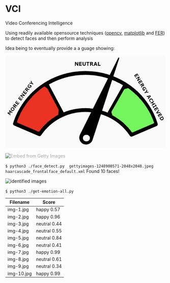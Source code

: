 # VCI
Video Conferencing Intelligence

Using readily available opensource techniques (<a href="https://github.com/opencv/opencv" target="_blank">opencv</a>, <a href="https://github.com/matplotlib/matplotlib" target="_blank">matplotlib</a> and <a href="https://github.com/justinshenk/fer" target="_blank">FER</a>) to detect faces and then perform analysis

Idea being to eventually provide a a guage showing:

<img src="https://raw.githubusercontent.com/marcuspaget/VCI/main/vci-guage.png" alt="energy required; neutral; energy achieved" />

<a id='ID5d0sYpQXlmeM83ZW9KcA' class='gie-single' href='http://www.gettyimages.com.au/detail/1248900571' target='_blank' style='color:#a7a7a7;text-decoration:none;font-weight:normal !important;border:none;display:inline-block;'><img src="https://media.gettyimages.com/photos/video-meeting-on-desktop-screen-picture-id1248900571?s=2048x2048" alt="Embed from Getty Images" /></a>

```$ python3 ./face_detect.py  gettyimages-1248900571-2048x2048.jpeg haarcascade_frontalface_default.xml```
Found 10 faces!

<img src="https://raw.githubusercontent.com/marcuspaget/VCI/main/faced-id.png" alt="identified images" />

```$ python3 ./get-emotion-all.py```

| Filename  | Score |
| ------------- | ------------- |
|img-1.jpg|happy 0.57|
|img-2.jpg|happy 0.96|
|img-3.jpg|neutral 0.44|
|img-4.jpg|neutral 0.55|
|img-5.jpg|neutral 0.84|
|img-6.jpg|neutral 0.41|
|img-7.jpg|happy 0.99|
|img-8.jpg|neutral 0.61|
|img-9.jpg|neutral 0.34|
|img-10.jpg|happy 0.99|
